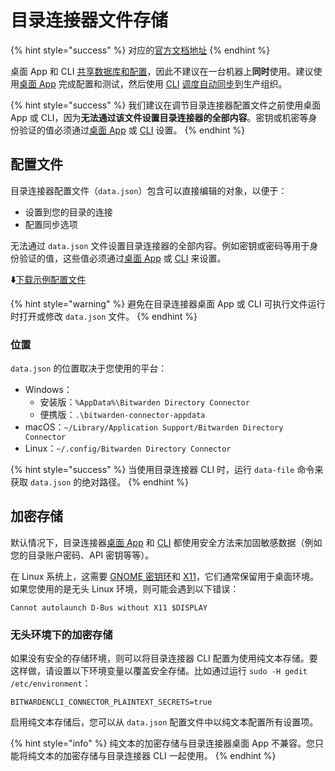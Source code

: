 # 目录连接器文件存储

{% hint style="success" %}
对应的[官方文档地址](https://bitwarden.com/help/article/directory-sync-shared/)
{% endhint %}

桌面 App 和 CLI [共享数据库和配置](directory-connector-file-storage.md)，因此不建议在一台机器上**同时**使用。建议使用[桌面 App](directory-connector-desktop-app.md) 完成配置和测试，然后使用 [CLI](directory-connector-cli.md) [调度自动同步](schedule-a-sync.md)到生产组织。

{% hint style="success" %}
我们建议在调节目录连接器配置文件之前使用桌面 App 或 CLI，因为**无法通过该文件设置目录连接器的全部内容**。密钥或机密等身份验证的值必须通过[桌面 App](directory-connector-desktop-app.md) 或 [CLI](directory-connector-cli.md) 设置。
{% endhint %}

## 配置文件 <a href="#config-file" id="config-file"></a>

目录连接器配置文件（`data.json`）包含可以直接编辑的对象，以便于：

* 设置到您的目录的连接
* 配置同步选项

无法通过 `data.json` 文件设置目录连接器的全部内容。例如密钥或密码等用于身份验证的值，这些值必须通过[桌面 App](directory-connector-desktop-app.md) 或 [CLI](directory-connector-cli.md) 来设置。

**⬇️**[下载示例配置文件](https://assets.ctfassets.net/7rncvj1f8mw7/1Bkzdf50jZRPq0MRJ85FPi/68b92adf2f5399dc50df1b897a0c0729/data.json)

{% hint style="warning" %}
避免在目录连接器桌面 App 或 CLI 可执行文件运行时打开或修改 `data.json` 文件。
{% endhint %}

### 位置 <a href="#location" id="location"></a>

&#x20;`data.json` 的位置取决于您使用的平台：

* Windows：
  * 安装版：`%AppData%\Bitwarden Directory Connector`
  * 便携版：`.\bitwarden-connector-appdata`
* macOS：`~/Library/Application Support/Bitwarden Directory Connector`
* Linux：`~/.config/Bitwarden Directory Connector`

{% hint style="success" %}
当使用目录连接器 CLI 时，运行 `data-file` 命令来获取 `data.json` 的绝对路径。
{% endhint %}

## 加密存储 <a href="#secret-storage" id="secret-storage"></a>

默认情况下，目录连接器[桌面 App](directory-connector-desktop-app.md) 和 [CLI](directory-connector-cli.md) 都使用安全方法来加固敏感数据（例如您的目录账户密码、API 密钥等等）。

在 Linux 系统上，这需要 [GNOME 密钥环](https://wiki.archlinux.org/index.php/GNOME/Keyring)和 [X11](https://en.wikipedia.org/wiki/X_Window_System)，它们通常保留用于桌面环境。如果您使用的是无头 Linux 环境，则可能会遇到以下错误：

```
Cannot autolaunch D-Bus without X11 $DISPLAY
```

### 无头环境下的加密存储 <a href="#secret-storage-in-headless-environments" id="secret-storage-in-headless-environments"></a>

如果没有安全的存储环境，则可以将目录连接器 CLI 配置为使用纯文本存储。要这样做，请设置以下环境变量以覆盖安全存储。比如通过运行 `sudo -H gedit /etc/environment`：

```systemd
BITWARDENCLI_CONNECTOR_PLAINTEXT_SECRETS=true
```

启用纯文本存储后，您可以从 `data.json` 配置文件中以纯文本配置所有设置项。

{% hint style="info" %}
纯文本的加密存储与目录连接器桌面 App 不兼容。您只能将纯文本的加密存储与目录连接器 CLI 一起使用。
{% endhint %}
